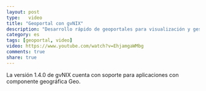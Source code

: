 ```yaml
---
layout: post
type:	video
title: "Geoportal con gvNIX"
description: "Desarrollo rápido de geoportales para visualización y gestión de datos"
category: es
tags: [geoportal, video]
video: https://www.youtube.com/watch?v=EhjamgaWMbg
comments: true
share: true
---
```


La versión 1.4.0 de gvNIX cuenta con soporte para aplicaciones con componente geográfica Geo.
